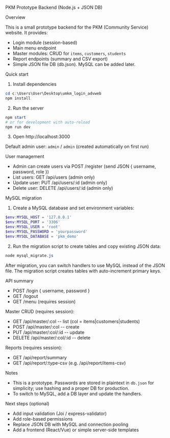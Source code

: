 PKM Prototype Backend (Node.js + JSON DB)

Overview

This is a small prototype backend for the PKM (Community Service) website. It provides:

- Login module (session-based)
- Main menu endpoint
- Master modules: CRUD for `items`, `customers`, `students`
- Report endpoints (summary and CSV export)
- Simple JSON file DB (db.json). MySQL can be added later.

Quick start

1. Install dependencies

```powershell
cd c:\Users\User\Desktop\umkm_login_advweb
npm install
```

2. Run the server

```powershell
npm start
# or for development with auto-reload
npm run dev
```

3. Open http://localhost:3000

Default admin user: `admin` / `admin` (created automatically on first run)

User management

- Admin can create users via POST /register (send JSON { username, password, role })
- List users: GET /api/users (admin only)
- Update user: PUT /api/users/:id (admin only)
- Delete user: DELETE /api/users/:id (admin only)

MySQL migration

1. Create a MySQL database and set environment variables:

```powershell
$env:MYSQL_HOST = '127.0.0.1'
$env:MYSQL_PORT = '3306'
$env:MYSQL_USER = 'root'
$env:MYSQL_PASSWORD = 'yourpassword'
$env:MYSQL_DATABASE = 'pkm_demo'
```

2. Run the migration script to create tables and copy existing JSON data:

```powershell
node mysql_migrate.js
```

After migration, you can switch handlers to use MySQL instead of the JSON file. The migration script creates tables with auto-increment primary keys.

API summary

- POST /login { username, password }
- GET /logout
- GET /menu (requires session)

Master CRUD (requires session):
- GET /api/master/:col  -- list (col = items|customers|students)
- POST /api/master/:col -- create
- PUT /api/master/:col/:id -- update
- DELETE /api/master/:col/:id -- delete

Reports (requires session):
- GET /api/report/summary
- GET /api/report/:type-csv (e.g. /api/report/items-csv)

Notes

- This is a prototype. Passwords are stored in plaintext in `db.json` for simplicity; use hashing and a proper DB for production.
- To switch to MySQL, add a DB layer and update the handlers.

Next steps (optional)

- Add input validation (Joi / express-validator)
- Add role-based permissions
- Replace JSON DB with MySQL and connection pooling
- Add a frontend (React/Vue) or simple server-side templates

